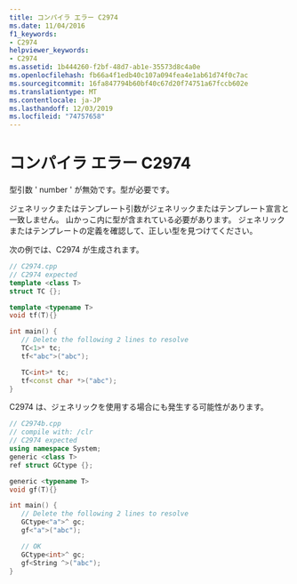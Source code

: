 ```yaml
---
title: コンパイラ エラー C2974
ms.date: 11/04/2016
f1_keywords:
- C2974
helpviewer_keywords:
- C2974
ms.assetid: 1b444260-f2bf-48d7-ab1e-35573d8c4a0e
ms.openlocfilehash: fb66a4f1edb40c107a094fea4e1ab61d74f0c7ac
ms.sourcegitcommit: 16fa847794b60bf40c67d20f74751a67fccb602e
ms.translationtype: MT
ms.contentlocale: ja-JP
ms.lasthandoff: 12/03/2019
ms.locfileid: "74757658"
---
```

# <a name="compiler-error-c2974"></a>コンパイラ エラー C2974

型引数 ' number ' が無効です。型が必要です。

ジェネリックまたはテンプレート引数がジェネリックまたはテンプレート宣言と一致しません。 山かっこ内に型が含まれている必要があります。 ジェネリックまたはテンプレートの定義を確認して、正しい型を見つけてください。

次の例では、C2974 が生成されます。

```cpp
// C2974.cpp
// C2974 expected
template <class T>
struct TC {};

template <typename T>
void tf(T){}

int main() {
   // Delete the following 2 lines to resolve
   TC<1>* tc;
   tf<"abc">("abc");

   TC<int>* tc;
   tf<const char *>("abc");
}
```

C2974 は、ジェネリックを使用する場合にも発生する可能性があります。

```cpp
// C2974b.cpp
// compile with: /clr
// C2974 expected
using namespace System;
generic <class T>
ref struct GCtype {};

generic <typename T>
void gf(T){}

int main() {
   // Delete the following 2 lines to resolve
   GCtype<"a">^ gc;
   gf<"a">("abc");

   // OK
   GCtype<int>^ gc;
   gf<String ^>("abc");
}
```

